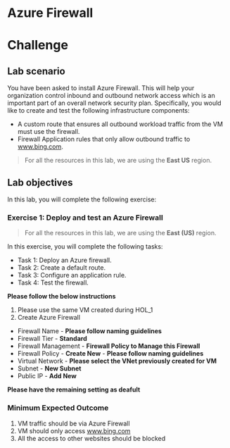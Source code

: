 
# Azure Firewall
# Challenge
 
## Lab scenario

You have been asked to install Azure Firewall. This will help your organization control inbound and outbound network access which is an important part of an overall network security plan. Specifically, you would like to create and test the following infrastructure components:

- A custom route that ensures all outbound workload traffic from the VM must use the firewall.
- Firewall Application rules that only allow outbound traffic to www.bing.com. 

> For all the resources in this lab, we are using the **East US** region. 

## Lab objectives

In this lab, you will complete the following exercise:

### Exercise 1: Deploy and test an Azure Firewall

> For all the resources in this lab, we are using the **East (US)** region. 

In this exercise, you will complete the following tasks:

- Task 1: Deploy an Azure firewall.
- Task 2: Create a default route.
- Task 3: Configure an application rule. 
- Task 4: Test the firewall. 


**Please follow the below instructions**
1. Please use the same VM created during HOL_1
2. Create Azure Firewall 
- Firewall Name - **Please follow naming guidelines**
- Firewall Tier - **Standard** 
- Firewall Management - **Firewall Policy to Manage this Firewall**
- Firewall Policy - **Create New** - **Please follow naming guidelines**
- Virtual Network - **Please select the VNet previously created for VM**
- Subnet - **New Subnet** 
- Public IP - **Add New**


**Please have the remaining setting as deafult**

### Minimum Expected Outcome 

1. VM traffic should be via Azure Firewall
2. VM should only access www.bing.com 
3. All the access to other websites should be blocked
